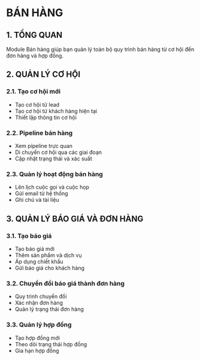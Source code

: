 # BÁN HÀNG

## 1. TỔNG QUAN

Module Bán hàng giúp bạn quản lý toàn bộ quy trình bán hàng từ cơ hội đến đơn hàng và hợp đồng.

## 2. QUẢN LÝ CƠ HỘI

### 2.1. Tạo cơ hội mới
- Tạo cơ hội từ lead
- Tạo cơ hội từ khách hàng hiện tại
- Thiết lập thông tin cơ hội

### 2.2. Pipeline bán hàng
- Xem pipeline trực quan
- Di chuyển cơ hội qua các giai đoạn
- Cập nhật trạng thái và xác suất

### 2.3. Quản lý hoạt động bán hàng
- Lên lịch cuộc gọi và cuộc họp
- Gửi email từ hệ thống
- Ghi chú và tài liệu

## 3. QUẢN LÝ BÁO GIÁ VÀ ĐƠN HÀNG

### 3.1. Tạo báo giá
- Tạo báo giá mới
- Thêm sản phẩm và dịch vụ
- Áp dụng chiết khấu
- Gửi báo giá cho khách hàng

### 3.2. Chuyển đổi báo giá thành đơn hàng
- Quy trình chuyển đổi
- Xác nhận đơn hàng
- Quản lý trạng thái đơn hàng

### 3.3. Quản lý hợp đồng
- Tạo hợp đồng mới
- Theo dõi trạng thái hợp đồng
- Gia hạn hợp đồng